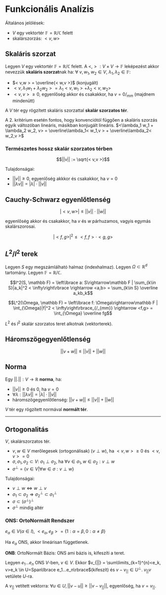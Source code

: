 # Funkcionális Analízis

Általános jelölések:
- $V$ egy vektortér $\mathbb{F} = \mathbb R/ \mathbb{C}$ felett
- skalárszorzás: $< v,w >$

## Skaláris szorzat

Legyen $V$ egy vektortér $\mathbb{F} = \mathbb R/ \mathbb{C}$ felett. A $<,>: V\times V \rightarrow \mathbb{F}$ leképezést akkor nevezzük **skaláris szorzat**nak ha: $\forall$ $v,w_1,w_2\in V$, $\lambda_1, \lambda_2 \in \mathbb{F}$:
- $< v,w > = \overline{< w,v >}$    (konjugált)
- $< v, \lambda_1 w_1 + \lambda_2 w_2 > = \lambda_1< v, w_1 > + \lambda_2< v,w_2 >$
- $< v,v > \ge 0$, egyenlőség akkor és csakakkor, ha $v=0/_{mm}$ (majdnem mindenütt)

A $V$ tér egy rögzített skaláris szorzattal **skalár szorzatos tér**.

A 2. kritérium esetén fontos, hogy konvenciótól függően a skaláris szorzás egyik változóban lineáris, másikban konjugált lineáris. $<\lambda_1 w_1 + \lambda_2 w_2, v> = \overline\lambda_1< w_1,v > + \overline\lambda_2< w_2,v >$

### Természetes hossz skalár szorzatos térben

$$||v|| := \sqrt{< v,v >}$$


Tulajdonságai:
- $||v|| \ge 0$, egyenlőség akkkor és csakakkor, ha $v=0$
- $||\lambda v|| = |\lambda|\cdot||v||$

## Cauchy-Schwarz egyenlőtlenség

$$|< v,w >| \le ||v||\cdot||w||$$

egyenlőség akkor és csakakkor, ha $v$ és $w$ párhuzamos, vagyis egymás skalárszorosai.
 
$$|< f, g >|^2 \le < f,f >\cdot< g,g >$$

## $L^2/l^2$ terek

Legyen $S$ egy megszámlálható halmaz (indexhalmaz). Legyen $\Omega \subset \mathbb{R}^d$ tartomány. Legyen $\mathbb F = \mathbb R/\mathbb C$.

$$l^2(S, \mathbb F) = \left\lbrace a: S\rightarrow\mathbb F | \sum_{k\in S}|a_k|^2 < \infty\right\rbrace \rightarrow <a,b> = \sum_{k\in S} \overline a_kb_k$$

$$L^2(\Omega, \mathbb F) = \left\lbrace f: \Omega\rightarrow\mathbb F | \int_{\Omega}|f|^2 < \infty\right\rbrace_{/_{mm}} \rightarrow <f,g> = \int_{\Omega} \overline fg$$

$L^2$ és $l^2$ skalár szorzatos teret alkotnak (vektorterek).

## Háromszögegyenlőtlenség

$$||v+w|| \le ||v||+||w||$$

## Norma

Egy $||.||:V\rightarrow \mathbb R$ **norma**, ha:
- $||v|| \ge 0$ és $0$, ha $v = 0$
- $\forall \lambda: ||\lambda v|| = | \lambda|\cdot||v||$
- háromszögegyenlőtlenség: $||v+w|| \le ||v||+||w||$

$V$ tér egy rögzített normával **normált tér**.

---

## Ortogonalitás

$V$, skalárszorzatos tér. 
- $v, w\in V$ merőlegesek (ortogonálisak) ($v \perp w$), ha $<v, w> \ge 0$ és $<v,v> = 0$
- $\sigma, \sigma_1, \sigma_2 \subset V:$ $\sigma_1 \perp \sigma_2$, ha $\forall v\in\sigma_1, w\in\sigma_2:v\perp w$
- $\sigma^{\perp} = \left\lbrace v\in V | \forall w \in\sigma : v \perp w\right\rbrace$

Tulajdonságai:
- $v \perp w \Leftrightarrow w \perp v$
- $\sigma_1 \subset \sigma_2 \Rightarrow \sigma_2^\perp \subset \sigma_1^\perp$
- $\sigma \subset\left(\sigma^\perp\right)^\perp$
- $\sigma^\perp$ mindig altér

### ONS: OrtoNormált Rendszer
$e_\alpha \in V(\alpha \in I)$, $<e_\alpha, e_\beta> = \left\lbrace1: \alpha=\beta, 0: \alpha\not=\beta\right\rbrace$

Ha $e_\alpha$ ONS, akkor lineárisan függetlenek.

**ONB**: OrtoNormált Bázis: ONS ami bázis is, kifeszíti a teret.

Legyen $e_1...e_n$ ONS $V$-ben, $v \in V$. Ekkor $v_{||} = \sum\limits_{k=1}^{n}<e_k, v>e_k \in U=Span\lbrace e_1...e_n\rbrace$(kifeszít) és $v-v_{||} \in U^\perp$. $v_{||} v$ vetülete $U$-ra.

A $v_{||}$ vetített vektorra: $\forall u\in U, ||v - u|| \ge ||v-v_{||}||$, egyenlőség, ha $v=v_{||}$.

